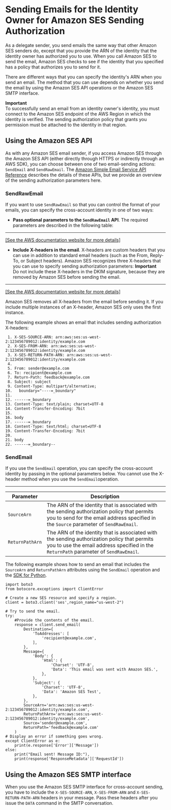 # Sending Emails for the Identity Owner for Amazon SES Sending Authorization<a name="sending-authorization-delegate-sender-tasks-email"></a>

As a delegate sender, you send emails the same way that other Amazon SES senders do, except that you provide the ARN of the identity that the identity owner has authorized you to use\. When you call Amazon SES to send the email, Amazon SES checks to see if the identity that you specified has a policy that authorizes you to send for it\.

There are different ways that you can specify the identity's ARN when you send an email\. The method that you can use depends on whether you send the email by using the Amazon SES API operations or the Amazon SES SMTP interface\.

**Important**  
To successfully send an email from an identity owner's identity, you must connect to the Amazon SES endpoint of the AWS Region in which the identity is verified\. The sending authorization policy that grants you permission must be attached to the identity in that region\.

## Using the Amazon SES API<a name="sending-authorization-delegate-sender-tasks-api"></a>

As with any Amazon SES email sender, if you access Amazon SES through the Amazon SES API \(either directly through HTTPS or indirectly through an AWS SDK\), you can choose between one of two email\-sending actions: `SendEmail` and `SendRawEmail`\. The [Amazon Simple Email Service API Reference](https://docs.aws.amazon.com/ses/latest/APIReference/) describes the details of these APIs, but we provide an overview of the sending authorization parameters here\.

### SendRawEmail<a name="sending-authorization-delegate-sender-tasks-api-sendrawemail"></a>

If you want to use `SendRawEmail` so that you can control the format of your emails, you can specify the cross\-account identity in one of two ways:
+ **Pass optional parameters to the `SendRawEmail` API**\. The required parameters are described in the following table:  
****    
[\[See the AWS documentation website for more details\]](http://docs.aws.amazon.com/ses/latest/DeveloperGuide/sending-authorization-delegate-sender-tasks-email.html)
+ **Include X\-headers in the email**\. X\-headers are custom headers that you can use in addition to standard email headers \(such as the From, Reply\-To, or Subject headers\)\. Amazon SES recognizes three X\-headers that you can use to specify sending authorization parameters:
**Important**  
Do not include these X\-headers in the DKIM signature, because they are removed by Amazon SES before sending the email\.  
****    
[\[See the AWS documentation website for more details\]](http://docs.aws.amazon.com/ses/latest/DeveloperGuide/sending-authorization-delegate-sender-tasks-email.html)

  Amazon SES removes all X\-headers from the email before sending it\. If you include multiple instances of an X\-header, Amazon SES only uses the first instance\.

  The following example shows an email that includes sending authorization X\-headers:

  ```
   1. X-SES-SOURCE-ARN: arn:aws:ses:us-west-2:123456789012:identity/example.com
   2. X-SES-FROM-ARN: arn:aws:ses:us-west-2:123456789012:identity/example.com
   3. X-SES-RETURN-PATH-ARN: arn:aws:ses:us-west-2:123456789012:identity/example.com
   4. 
   5. From: sender@example.com
   6. To: recipient@example.com
   7. Return-Path: feedback@example.com
   8. Subject: subject
   9. Content-Type: multipart/alternative;
  10. 	boundary="----=_boundary"
  11. 
  12. ------=_boundary
  13. Content-Type: text/plain; charset=UTF-8
  14. Content-Transfer-Encoding: 7bit
  15. 
  16. body
  17. ------=_boundary
  18. Content-Type: text/html; charset=UTF-8
  19. Content-Transfer-Encoding: 7bit
  20. 
  21. body
  22. ------=_boundary--
  ```

### SendEmail<a name="sending-authorization-delegate-sender-tasks-api-sendemail"></a>

If you use the `SendEmail` operation, you can specify the cross\-account identity by passing in the optional parameters below\. You cannot use the X\-header method when you use the `SendEmail`operation\.


****  

| Parameter | Description | 
| --- | --- | 
| `SourceArn` | The ARN of the identity that is associated with the sending authorization policy that permits you to send for the email address specified in the `Source` parameter of `SendRawEmail`\. | 
| `ReturnPathArn` | The ARN of the identity that is associated with the sending authorization policy that permits you to use the email address specified in the `ReturnPath` parameter of `SendRawEmail`\. | 

The following example shows how to send an email that includes the `SourceArn` and `ReturnPathArn` attributes using the `SendEmail` operation and the [SDK for Python](https://aws.amazon.com/sdk-for-python)\.

```
import boto3
from botocore.exceptions import ClientError

# Create a new SES resource and specify a region.
client = boto3.client('ses',region_name="us-west-2")

# Try to send the email.
try:
    #Provide the contents of the email.
    response = client.send_email(
        Destination={
            'ToAddresses': [
                'recipient@example.com',
            ],
        },
        Message={
            'Body': {
                'Html': {
                    'Charset': 'UTF-8',
                    'Data': 'This email was sent with Amazon SES.',
                },
            },
            'Subject': {
                'Charset': 'UTF-8',
                'Data': 'Amazon SES Test',
            },
        },
        SourceArn='arn:aws:ses:us-west-2:123456789012:identity/example.com',
        ReturnPathArn='arn:aws:ses:us-west-2:123456789012:identity/example.com',
        Source='sender@example.com',
        ReturnPath='feedback@example.com'
    )
# Display an error if something goes wrong.	
except ClientError as e:
    print(e.response['Error']['Message'])
else:
    print("Email sent! Message ID:"),
    print(response['ResponseMetadata']['RequestId'])
```

## Using the Amazon SES SMTP interface<a name="sending-authorization-delegate-sender-tasks-smtp"></a>

When you use the Amazon SES SMTP interface for cross\-account sending, you have to include the `X-SES-SOURCE-ARN`, `X-SES-FROM-ARN` and `X-SES-RETURN-PATH-ARN` headers in your message\. Pass these headers after you issue the `DATA` command in the SMTP conversation\.